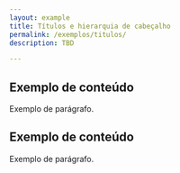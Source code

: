 ```yaml
---
layout: example
title: Títulos e hierarquia de cabeçalho
permalink: /exemplos/titulos/
description: TBD

---
```


## Exemplo de conteúdo

Exemplo de parágrafo.

## Exemplo de conteúdo

Exemplo de parágrafo.